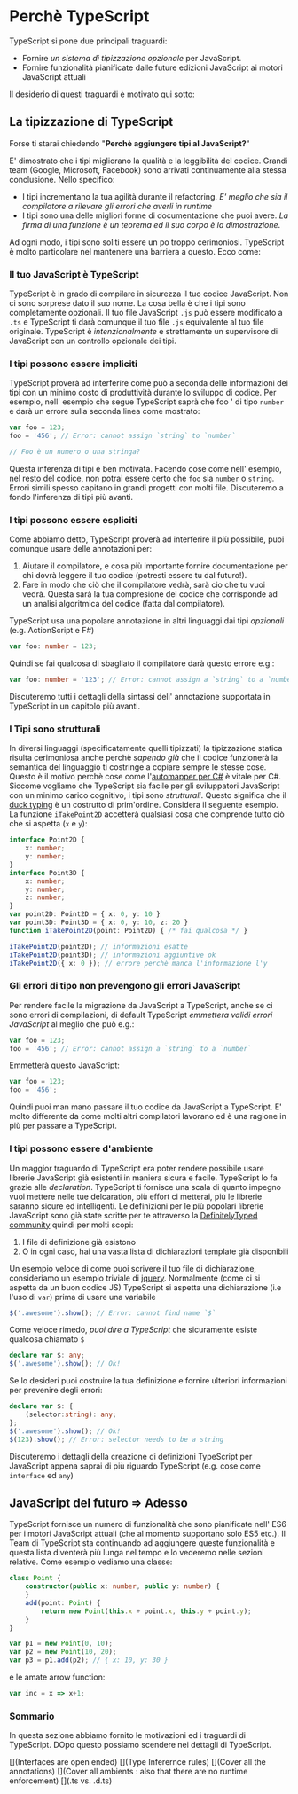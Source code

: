 # Perchè TypeScript
TypeScript si pone due principali traguardi:
* Fornire *un sistema di tipizzazione opzionale* per JavaScript.
* Fornire funzionalità pianificate dalle future edizioni JavaScript ai motori JavaScript attuali

Il desiderio di questi traguardi è motivato qui sotto:

## La tipizzazione di TypeScript

Forse ti starai chiedendo "**Perchè aggiungere tipi al JavaScript?**"

E' dimostrato che i tipi migliorano la qualità e la leggibilità del codice. Grandi team (Google, Microsoft, Facebook) sono
arrivati continuamente alla stessa conclusione. Nello specifico:

* I tipi incrementano la tua agilità durante il refactoring. *E' meglio che sia il compilatore a rilevare gli errori che averli in runtime*
* I tipi sono una delle migliori forme di documentazione che puoi avere. *La firma di una funzione è un teorema ed il suo corpo è la dimostrazione*.

Ad ogni modo, i tipi sono soliti essere un po troppo cerimoniosi. TypeScript è molto particolare nel mantenere una barriera a
questo. Ecco come:

### Il tuo JavaScript è TypeScript
TypeScript è in grado di compilare in sicurezza il tuo codice JavaScript. Non ci sono sorprese dato il suo nome. La cosa bella è che i tipi sono completamente opzionali. Il tuo file JavaScript `.js` può essere modificato a `.ts` e TypeScript ti darà comunque il tuo file `.js` equivalente al tuo file originale. TypeScript è *intenzionalmente* e strettamente un supervisore di JavaScript con un controllo opzionale dei tipi.

### I tipi possono essere impliciti
TypeScript proverà ad interferire come può a seconda delle informazioni dei tipi con un minimo costo di produttività durante lo sviluppo di codice. Per esempio, nell' esempio che segue TypeScript saprà che foo ' di tipo `number` e darà un errore sulla seconda linea come mostrato:

```ts
var foo = 123;
foo = '456'; // Error: cannot assign `string` to `number`

// Foo è un numero o una stringa?
```
Questa inferenza di tipi è ben motivata. Facendo cose come nell' esempio, nel resto del codice, non potrai essere certo che `foo` sia `number` o `string`. Errori simili spesso capitano in grandi progetti con molti file. Discuteremo a fondo l'inferenza di tipi più avanti.

### I tipi possono essere espliciti
Come abbiamo detto, TypeScript proverà ad interferire il più possibile, puoi comunque usare delle annotazioni per:
1. Aiutare il compilatore, e cosa più importante fornire documentazione per chi dovrà leggere il tuo codice (potresti essere tu dal futuro!).
1. Fare in modo che ciò che il compilatore vedrà, sarà cio che tu vuoi vedrà. Questa sarà la tua compresione del codice che corrisponde ad un analisi algoritmica del codice (fatta dal compilatore).

TypeScript usa una popolare annotazione in altri linguaggi dai tipi *opzionali* (e.g. ActionScript e F#)

```ts
var foo: number = 123;
```
Quindi se fai qualcosa di sbagliato il compilatore darà questo errore e.g.:

```ts
var foo: number = '123'; // Error: cannot assign a `string` to a `number`
```

Discuteremo tutti i dettagli della sintassi dell' annotazione supportata in TypeScript in un capitolo più avanti.

### I Tipi sono strutturali
In diversi linguaggi (specificatamente quelli tipizzati) la tipizzazione statica risulta cerimoniosa anche perchè *sapendo già* che il codice funzionerà la semantica del linguaggio ti costringe a copiare sempre le stesse cose. Questo è il motivo perchè cose come l'[automapper per C#](http://automapper.org/) è vitale per C#. Siccome vogliamo che TypeScript sia facile per gli sviluppatori JavaScript con un minimo carico cognitivo, i tipi sono *strutturali*. Questo significa che il [duck typing](https://it.wikipedia.org/wiki/Duck_typing) è un costrutto di prim'ordine. Considera il seguente esempio. La funzione `iTakePoint2D` accetterà qualsiasi cosa che comprende tutto ciò che si aspetta (`x` e `y`):

```ts
interface Point2D {
    x: number;
    y: number;
}
interface Point3D {
    x: number;
    y: number;
    z: number;
}
var point2D: Point2D = { x: 0, y: 10 }
var point3D: Point3D = { x: 0, y: 10, z: 20 }
function iTakePoint2D(point: Point2D) { /* fai qualcosa */ }

iTakePoint2D(point2D); // informazioni esatte
iTakePoint2D(point3D); // informazioni aggiuntive ok
iTakePoint2D({ x: 0 }); // errore perchè manca l'informazione l'y
```

### Gli errori di tipo non prevengono gli errori JavaScript
Per rendere facile la migrazione da JavaScript a TypeScript, anche se ci sono errori di compilazioni, di default TypeScript *emmettera validi errori JavaScript* al meglio che può e.g.:

```ts
var foo = 123;
foo = '456'; // Error: cannot assign a `string` to a `number`
```

Emmetterà questo JavaScript:

```ts
var foo = 123;
foo = '456';
```

Quindi puoi man mano passare il tuo codice da JavaScript a TypeScript. E' molto differente da come molti altri compilatori lavorano ed è una ragione in più per passare a TypeScript.

### I tipi possono essere d'ambiente
Un maggior traguardo di TypeScript era poter rendere possibile usare librerie JavaScript già esistenti in maniera sicura e facile. TypeScript lo fa grazie alle *declaration*. TypeScript ti fornisce una scala di quanto impegno vuoi mettere nelle tue delcaration, più effort ci metterai, più le librerie saranno sicure ed intelligenti. Le definizioni per le più popolari librerie JavaScript sono già state scritte per te attraverso la [DefinitelyTyped community](https://github.com/borisyankov/DefinitelyTyped) quindi per molti scopi:

1. I file di definizione già esistono
1. O in ogni caso, hai una vasta lista di dichiarazioni template già disponibili

Un esempio veloce di come puoi scrivere il tuo file di dichiarazione, consideriamo un esempio triviale di [jquery](https://jquery.com/). Normalmente (come ci si aspetta da un buon codice JS) TypeScript si aspetta una dichiarazione (i.e l'uso di `var`) prima di usare una variabile

```ts
$('.awesome').show(); // Error: cannot find name `$`
```
Come veloce rimedo, *puoi dire a TypeScript* che sicuramente esiste qualcosa chiamato `$`
```ts
declare var $: any;
$('.awesome').show(); // Ok!
```
Se lo desideri puoi costruire la tua definizione e fornire ulteriori informazioni per prevenire degli errori:
```ts
declare var $: {
    (selector:string): any;
};
$('.awesome').show(); // Ok!
$(123).show(); // Error: selector needs to be a string
```

Discuteremo i dettagli della creazione di definizioni TypeScript per JavaScript appena saprai di più riguardo TypeScript (e.g. cose come `interface` ed `any`)

## JavaScript del futuro => Adesso
TypeScript fornisce un numero di funzionalità che sono pianificate nell' ES6 per i motori JavaScript attuali (che al momento supportano solo ES5 etc.).
Il Team di TypeScript sta continuando ad aggiungere queste funzionalità e questa lista diventerà più lunga nel tempo e lo vederemo nelle sezioni relative. Come esempio vediamo una classe:

```ts
class Point {
    constructor(public x: number, public y: number) {
    }
    add(point: Point) {
        return new Point(this.x + point.x, this.y + point.y);
    }
}

var p1 = new Point(0, 10);
var p2 = new Point(10, 20);
var p3 = p1.add(p2); // { x: 10, y: 30 }
```

e le amate arrow function:

```ts
var inc = x => x+1;
```

### Sommario
In questa sezione abbiamo fornito le motivazioni ed i traguardi di TypeScript. DOpo questo possiamo scendere nei dettagli di TypeScript.

[](Interfaces are open ended)
[](Type Inferernce rules)
[](Cover all the annotations)
[](Cover all ambients : also that there are no runtime enforcement)
[](.ts vs. .d.ts)
